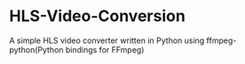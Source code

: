 # HLS-Video-Conversion
A simple HLS video converter written in Python using ffmpeg-python(Python bindings for FFmpeg)
